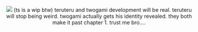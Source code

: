 <p align="center">
    <img src="https://file.garden/Z1OpYh3OMHUM4tMG/twoteru_banner.png" /> 
    (ts is a wip btw) teruteru and twogami development will be real. teruteru will stop being weird. twogami actually gets his identity revealed. they both make it past chapter 1. trust me bro....
</p>
